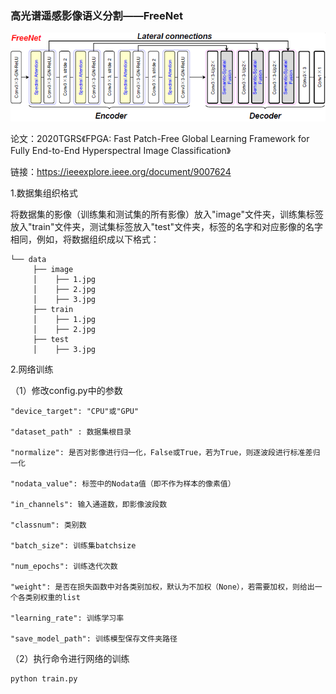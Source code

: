### 高光谱遥感影像语义分割——FreeNet
![FreeNet网络结构](../../../FreeNet.PNG)

论文：2020TGRS《FPGA: Fast Patch-Free Global Learning Framework for Fully End-to-End Hyperspectral Image Classification》

链接：https://ieeexplore.ieee.org/document/9007624

1.数据集组织格式

将数据集的影像（训练集和测试集的所有影像）放入"image"文件夹，训练集标签放入"train"文件夹，测试集标签放入"test"文件夹，标签的名字和对应影像的名字相同，例如，将数据组织成以下格式：

    └── data
         ├── image
         │    ├── 1.jpg
         │    ├── 2.jpg
         │    ├── 3.jpg
         ├── train
         │    ├── 1.jpg
         │    ├── 2.jpg
         ├── test
         │    ├── 3.jpg
    

2.网络训练

（1）修改config.py中的参数
    
    "device_target": "CPU"或"GPU" 
    
    "dataset_path" : 数据集根目录
    
    "normalize": 是否对影像进行归一化，False或True，若为True，则逐波段进行标准差归一化
    
    "nodata_value": 标签中的Nodata值（即不作为样本的像素值）
    
    "in_channels": 输入通道数，即影像波段数
    
    "classnum": 类别数
    
    "batch_size": 训练集batchsize
    
    "num_epochs": 训练迭代次数
    
    "weight": 是否在损失函数中对各类别加权，默认为不加权（None），若需要加权，则给出一个各类别权重的list
    
    "learning_rate": 训练学习率
    
    "save_model_path": 训练模型保存文件夹路径

（2）执行命令进行网络的训练

```
python train.py
```
